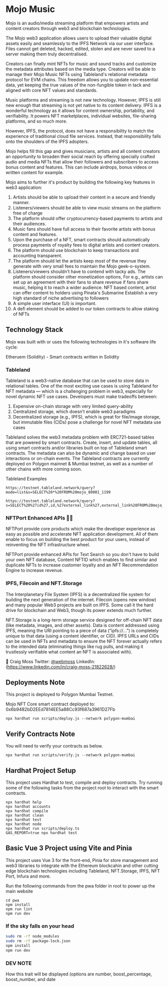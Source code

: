 # Mojo Music

Mojo is an audio/media streaming platform that empowers artists and content creators through web3 and blockchain technologies.

The Mojo web3 application allows users to upload their valuable digital assets easily and seamlessly to the IPFS Network via our user interface. Files cannot get deleted, hacked, edited, stolen and are never saved to a server making them truly decentralised.

Creators can finally mint NFTs for music and sound tracks and customize the metadata attributes based on the media type. Creators will be able to manage their Mojo Music NFTs using Tableland's relational metadata protocol for EVM chains. This freedom allows you to update non-essential data, yet keeping the true values of the non-fungible token in tack and aligned with core NFT values and standards.

Music platforms and streaming is not new technology. However, IPFS is still new enough that streaming is not yet native to its content delivery. IPFS is a wonderful technology as it allows for content ownership, portability, and verifiability. It powers NFT marketplaces, individual websites, file-sharing platforms, and so much more.

However, IPFS, the protocol, does not have a responsibility to match the experience of traditional cloud file services. Instead, that responsibility falls onto the shoulders of the IPFS adopters.

Mojo helps fill this gap and gives musicians, artists and all content creators an opportunity to broaden their social reach by offering specially crafted audio and media NFTs that allow their followers and subscribers to access bonus content and features. This can include airdrops, bonus videos or written content for example.

Mojo aims to further it's product by building the following key features in web3 application:

1. Artists should be able to upload their content in a secure and friendly manner.
2. Listeners/viewers should be able to view music streams on the platform free of charge
3. The platform should offer cryptocurrency-based payments to artists and their audiences.
4. Music fans should have full access to their favorite artists with bonus content and features.
5. Upon the purchase of a NFT, smart contracts should automatically process payments of royalty fees to digital artists and content creators.
6. The platform should use blockchain to keep transactions and accounting transparent.
7. The platform should let the artists keep most of the revenue they generate with very small fees to maintain the Mojo geek-o-system.
8. Listeners/viewers shouldn’t have to contend with tacky ads. The platform should consider other monetization options,
   For e.g., artists can set up an agreement with their fans to share revenue if fans share music, helping it to reach a wider audience.
   NFT based content, artist can offer content to holders using Pinata's Submarine
   Establish a very high standard of niche advertising to followers
9. A simple user interface (UI) is important.
10. A defi element should be added to our token contracts to allow staking of NFTs

## Technology Stack

Mojo was built with or uses the following technologies in it's software life cycle:

Etheruem (Solidity) - Smart contracts written in Solidity

### Tableland

Tableland is a web3-native database that can be used to store data in relational tables. One of the most exciting use cases is using Tableland for NFT metadata — which is a challenging problem in web3, especially for novel dynamic NFT use cases. Developers must make tradeoffs between:

1. Expensive on-chain storage with very limited query-ability
2. Centralized storage, which doesn’t enable web3 paradigms
3. Decentralized storage (e.g., IPFS), which is great for file/image storage, but immutable files (CIDs) pose a challenge for novel NFT metadata use cases

Tableland solves the web3 metadata problem with ERC721-based tables that are powered by smart contracts. Create, insert, and update tables, all using smart contracts and/or libraries built on top of Tableland smart contracts. The metadata can also be dynamic and change based on user interactions or on-chain events. The Tableland contracts are currently deployed on Polygon mainnet & Mumbai testnet, as well as a number of other chains with more coming soon.

Tableland Examples

```shell
https://testnet.tableland.network/query?mode=list&s=SELECT%20*%20FROM%20mojo_80001_1199
```

```shell
https://testnet.tableland.network/query?s=SELECT%20%27id%27,id,%27external_link%27,external_link%20FROM%20mojo_80001_1199%20WHERE%20id%3D1
```

### NFTPort Enhanced APIs 🦸🏻

NFTPort provide core products which make the developer experience as easy as possible and accelerate NFT application development. All of them enable to focus on building the best product for your users, instead of reinventing the NFT infrastructure wheel.

NFTPort provide enhanced APIs for Text Search so you don't have to build your own NFT database, Content NFTID which enables to find similar and duplicate NFTs to increase customer loyalty and an NFT Recommendation Engine to increase revenue.

### IPFS, Filecoin and NFT.Storage

The Interplanetary File System (IPFS) is a decentralized file system for building the next generation of the internet. Filecoin (opens new window) and many popular Web3 projects are built on IPFS. Some call it the hard drive for blockchain and Web3, though its power extends much further.

NFT.Storage is a long-term storage service designed for off-chain NFT data (like metadata, images, and other assets). Data is content addressed using IPFS, meaning the URI pointing to a piece of data (“ipfs://…”) is completely unique to that data (using a content identifier, or CID). IPFS URLs and CIDs can be used in NFTs and metadata to ensure the NFT forever actually refers to the intended data (eliminating things like rug pulls, and making it trustlessly verifiable what content an NFT is associated with).

🧪 Craig Moss
Twitter: [@webmoss](https://twitter.com/webmoss)
LinkedIn: (<https://www.linkedin.com/in/craig-moss-21822628/>)

## Deployments Note

This project is deployed to Polygon Mumbai Testnet.

Mojo NFT Core smart contract deployed to: 0x6b9482bD2EEd7814EE5a88Cc93f687a3961D27Fb

```shell
npx hardhat run scripts/deploy.js --network polygon-mumbai
```

## Verify Contracts Note

You will need to verify your contracts as below.

```shell
npx hardhat run scripts/verify.js --network polygon-mumbai
```

## Hardhat Project Setup

This project uses Hardhat to test, compile and deploy contracts.
Try running some of the following tasks from the project root to interact with the smart contracts.

```shell
npx hardhat help
npx hardhat accounts
npx hardhat compile
npx hardhat clean
npx hardhat test
npx hardhat node
npx hardhat run scripts/deploy.ts
GAS_REPORT=true npx hardhat test
```

## Basic Vue 3 Project using Vite and Pinia

This project uses Vue 3 for the front-end, Pinia for store management and web3 libraries to integrate with the Ethereum blockcahin and other cutting edge blockchain technologies including Tableland, NFT.Storage, IPFS, NFT Port, Infura and more.

Run the following commands from the pwa folder in root to power up the main website

```shell
cd pwa
npm install
npm run lint
npm run dev
```

### If the sky falls on your head

```bash
sudo rm -rf node_modules
sudo rm -rf package-lock.json
npm install
npm run dev
```

### DEV NOTE

How this trait will be displayed (options are number, boost_percentage, boost_number, and date
